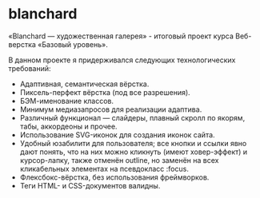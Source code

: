# blanchard
«Blanchard — художественная галерея» - итоговый проект курса Веб-верстка «Базовый уровень». 

В данном проекте я придерживался следующих технологических требований:
- Адаптивная, семантическая вёрстка.
- Пиксель-перфект вёрстка (под все разрешения).
- БЭМ-именование классов.
- Минимум медиазапросов для реализации адаптива.
- Различный функционал — слайдеры, плавный скролл по якорям, табы,
аккордеоны и прочее.
- Использование SVG-иконок для создания иконок сайта.
- Удобный юзабилити для пользователя; все кнопки и ссылки явно дают понять,
что на них можно кликнуть (имеют ховер-эффект) и курсор-лапку, также отменён outline, но заменён на всех кликабельных элементах на псевдокласс :focus.
- Флексбокс-вёрстка, без использования фреймворков.
- Теги HTML- и CSS-документов валидны.
